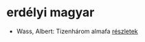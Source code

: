 # erdélyi magyar

- Wass, Albert: Tizenhárom almafa [részletek](../_details/Wass%2C%20Albert.md#id_216)